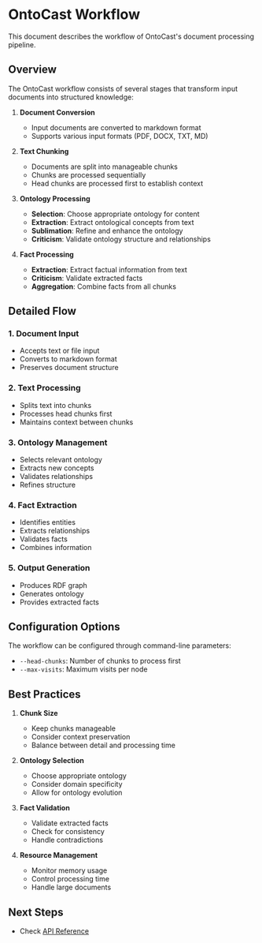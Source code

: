 # OntoCast Workflow

This document describes the workflow of OntoCast's document processing pipeline.

## Overview

The OntoCast workflow consists of several stages that transform input documents into structured knowledge:

1. **Document Conversion**
   - Input documents are converted to markdown format
   - Supports various input formats (PDF, DOCX, TXT, MD)

2. **Text Chunking**
   - Documents are split into manageable chunks
   - Chunks are processed sequentially
   - Head chunks are processed first to establish context

3. **Ontology Processing**
   - **Selection**: Choose appropriate ontology for content
   - **Extraction**: Extract ontological concepts from text
   - **Sublimation**: Refine and enhance the ontology
   - **Criticism**: Validate ontology structure and relationships

4. **Fact Processing**
   - **Extraction**: Extract factual information from text
   - **Criticism**: Validate extracted facts
   - **Aggregation**: Combine facts from all chunks

## Detailed Flow

### 1. Document Input
- Accepts text or file input
- Converts to markdown format
- Preserves document structure

### 2. Text Processing
- Splits text into chunks
- Processes head chunks first
- Maintains context between chunks

### 3. Ontology Management
- Selects relevant ontology
- Extracts new concepts
- Validates relationships
- Refines structure

### 4. Fact Extraction
- Identifies entities
- Extracts relationships
- Validates facts
- Combines information

### 5. Output Generation
- Produces RDF graph
- Generates ontology
- Provides extracted facts

## Configuration Options

The workflow can be configured through command-line parameters:

- `--head-chunks`: Number of chunks to process first
- `--max-visits`: Maximum visits per node

## Best Practices

1. **Chunk Size**
   - Keep chunks manageable
   - Consider context preservation
   - Balance between detail and processing time

2. **Ontology Selection**
   - Choose appropriate ontology
   - Consider domain specificity
   - Allow for ontology evolution

3. **Fact Validation**
   - Validate extracted facts
   - Check for consistency
   - Handle contradictions

4. **Resource Management**
   - Monitor memory usage
   - Control processing time
   - Handle large documents

## Next Steps

- Check [API Reference](../reference/onto.md) 